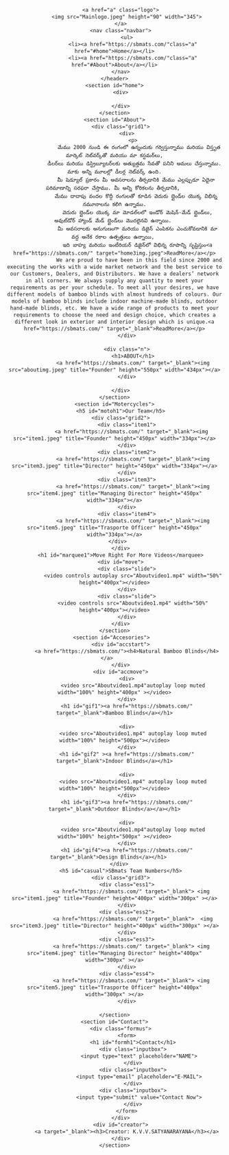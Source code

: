 <!DOCTYPE html>
<html lang="en">
<head>
    <meta charset="UTF-8">
    <meta name="viewport" content="width=device-width, initial-scale=1.0">
    <title>Document</title>
    <link rel="stylesheet" href="triumph.css">
</head>
<body>
    <header class="header">
        
        <a href="a" class="logo">
            <img src="Mainlogo.jpeg" height="90" width="345">
        </a>
        <nav class="navbar">
            <ul>
                <li><a href="https://sbmats.com/"class="a" href="#home">Home</a></li>
                <li><a href="https://sbmats.com/"class="a" href="#About">About</a></li>
        </nav>
    </header>
    <section id="home">
        <div>
            
        </div>
    </section>
    <section id="About">
        <div class="grid1">
            <div>
                <p>
                    మేము 2000 నుండి ఈ రంగంలో ఉన్నందుకు గర్విస్తున్నాము మరియు విస్తృత మార్కెట్ నెట్‌వర్క్‌తో మరియు మా కస్టమర్‌లు,
                 డీలర్‌లు మరియు డిస్ట్రిబ్యూటర్‌లకు అత్యుత్తమ సేవతో పనిని అమలు చేస్తున్నాము. మాకు అన్ని మూలల్లో డీలర్ల నెట్‌వర్క్ ఉంది.
                  మీ షెడ్యూల్ ప్రకారం మీ అవసరాలను తీర్చడానికి మేము ఎల్లప్పుడూ ఏదైనా పరిమాణాన్ని సరఫరా చేస్తాము. మీ అన్ని కోరికలను తీర్చడానికి, 
                  మేము దాదాపు వందల కొద్దీ రంగులతో కూడిన వెదురు బ్లైండ్‌ల యొక్క విభిన్న నమూనాలను కలిగి ఉన్నాము.
                   వెదురు బ్లైండ్‌ల యొక్క మా మోడల్‌లలో ఇండోర్ మెషిన్-మేడ్ బ్లైండ్‌లు, అవుట్‌డోర్ హ్యాండ్ మేడ్ బ్లైండ్‌లు మొదలైనవి ఉన్నాయి. 
                   మీ అవసరాలకు అనుగుణంగా మరియు డిజైన్ ఎంపికను ఎంచుకోవడానికి మా వద్ద అనేక రకాల ఉత్పత్తులు ఉన్నాయి, 
                   ఇది బాహ్య మరియు ఇంటీరియర్ డిజైన్‌లో విభిన్న రూపాన్ని సృష్టిస్తుం<a href="https://sbmats.com/" target="home3img.jpeg">ReadMore</a></p>
                    We are proud to have been in this field since 2000 and executing the works with a wide market network and the best service to our Customers, Dealers, and Distributors. We have a dealers’ network in all corners. We always supply any quantity to meet your requirements as per your schedule. To meet all your desires, we have different models of bamboo blinds with almost hundreds of colours. Our models of bamboo blinds include indoor machine-made blinds, outdoor hand-made blinds, etc. We have a wide range of products to meet your requirements to choose the need and design choice, which creates a different look in exterior and interior design which is unique.<a href="https://sbmats.com/" target="_blank">ReadMore</a></p>
            </div>
            
            <div class="n">
                <h1>ABOUT</h1>
                <a href="https://sbmats.com/" target="_blank"><img src="aboutimg.jpeg" title="Founder" height="550px" width="434px"></a>
            </div>
            
        </div>
    </section>
    <section id="Motercycles">
        <h5 id="motoh1">Our Team</h5>
        <div class="grid2">
            <div class="item1">
               <a href="https://sbmats.com/" target="_blank"><img src="item1.jpeg" title="Founder" height="450px" width="334px"></a>
            </div>
            <div class="item2">
                <a href="https://sbmats.com/" target="_blank"><img src="item3.jpeg" title="Director" height="450px" width="334px"></a>
            </div>
            <div class="item3">
                <a href="https://sbmats.com/" target="_blank"><img src="item4.jpeg" title="Managing Director" height="450px" width="334px"></a>
            </div>
            <div class="item4">
                <a href="https://sbmats.com/" target="_blank"><img src="item5.jpeg" title="Trasporte Officer" height="450px" width="334px"></a>
            </div>      
        </div>
        <h1 id="marquee1">Move Right For More Videos</marquee>
        <div id="move">
            <div class="slide">
                <video controls autoplay src="Aboutvideo1.mp4" width="50%" height="400px"></video>
            </div>
            <div class="slide">
                <video controls src="Aboutvideo1.mp4" width="50%" height="400px"></video>
            </div>
        </div>
    </section>
    <section id="Accesories">  
        <div id="accstart">
            <a href="https://sbmats.com/"><h4>Natural Bamboo Blinds</h4></a>     
        </div>
        <div id="accmove">
            <div>
                <video src="Aboutvideo1.mp4"autoplay loop muted width="100%" height="400px" ></video>
            </div>
            <h1 id="gif1"><a href="https://sbmats.com/" target="_blank">Bamboo Blinds</a></h1>
            
            <div>
                <video src="Aboutvideo1.mp4" autoplay loop muted width="100%" height="500px"></video>
            </div>
            <h1 id="gif2" ><a href="https://sbmats.com/" target="_blank">Indoor Blinds</a></h1>
            
            <div>
                <video src="Aboutvideo1.mp4" autoplay loop muted width="100%" height="500px"></video>
            </div>
            <h1 id="gif3"><a href="https://sbmats.com/" target="_blank">Outdoor Blinds</a></a></h1>
            
            <div>
                <video src="Aboutvideo1.mp4"autoplay loop muted width="100%" height="500px" ></video>
            </div>
            <h1 id="gif4"><a href="https://sbmats.com/" target="_blank">Design Blinds</a></h1>    
        </div> 
        <h5 id="casual">SBmats Team Numbers</h5>
        <div class="grid3">
            <div class="ess1">
               <a href="https://sbmats.com/" target="_blank"> <img src="item1.jpeg" title="Founder" height="400px" width="300px" ></a>
            </div>
            <div class="ess2">
                <a href="https://sbmats.com/" target="_blank">  <img src="item3.jpeg" title="Director" height="400px" width="300px" ></a>
            </div>
            <div class="ess3">
               <a href="https://sbmats.com/" target="_blank"> <img src="item4.jpeg" title="Managing Director" height="400px" width="300px" ></a>
            </div>
            <div class="ess4">
               <a href="https://sbmats.com/" target="_blank"> <img src="item5.jpeg" title="Trasporte Officer" height="400px" width="300px" ></a>
            </div>

    </section>
    <section id="Contact">
        <div class="formus">
            <form>
                <h1 id="formh1">Contact</h1>
                <div class="inputbox">
                    <input type="text" placeholder="NAME">
                </div>
                <div class="inputbox">
                    <input type="email" placeholder="E-MAIL">
                </div>
                <div class="inputbox">
                    <input type="submit" value="Contact Now">
                </div>
            </form>
        </div>
        <div id="creator">
            <a target="_blank"><h3>Creator: K.V.V.SATYANARAYANA</h3></a>
        </div>
    </section>
</body>
</html>
